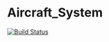 # Aircraft_System
[![Build Status](https://travis-ci.org/keyskull/Aircraft_System.svg?branch=master)](https://travis-ci.org/keyskull/Aircraft_System)